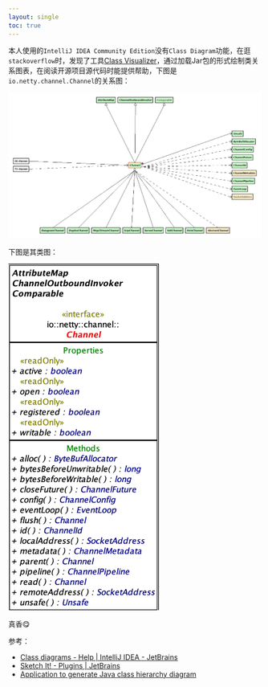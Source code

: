 ```yaml
---
layout: single
toc: true
---
```


本人使用的`IntelliJ IDEA Community Edition`没有`Class Diagram`功能，在逛`stackoverflow`时，发现了工具[Class Visualizer](http://class-visualizer.net/)，通过加载Jar包的形式绘制类关系图表，在阅读开源项目源代码时能提供帮助，下图是`io.netty.channel.Channel`的关系图：

![relations_diagram_example.png](/assets/img/relations_diagram_example.png)

下图是其类图：

![class_diagram_example.png](/assets/img/class_diagram_example.png)

真香😋

参考：

- [Class diagrams - Help | IntelliJ IDEA - JetBrains](https://www.jetbrains.com/help/idea/class-diagram.html)
- [Sketch It! - Plugins | JetBrains](https://plugins.jetbrains.com/plugin/10387-sketch-it-)
- [Application to generate Java class hierarchy diagram](https://stackoverflow.com/questions/1168753/application-to-generate-java-class-hierarchy-diagram)